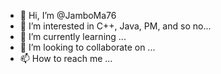 - 👋 Hi, I’m @JamboMa76
- 👀 I’m interested in C++, Java, PM, and so no... 
- 🌱 I’m currently learning ...
- 💞️ I’m looking to collaborate on ...
- 📫 How to reach me ...

<!---
JamboMa76/JamboMa76 is a ✨ special ✨ repository because its `README.md` (this file) appears on your GitHub profile.
You can click the Preview link to take a look at your changes.
--->
